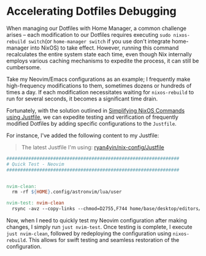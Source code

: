 # Accelerating Dotfiles Debugging

When managing our Dotfiles with Home Manager, a common challenge arises – each modification to our Dotfiles requires executing `sudo nixos-rebuild switch`(or `home-manager switch` if you use don't integrate home-manager into NixOS) to take effect. However, running this command recalculates the entire system state each time, even though Nix internally employs various caching mechanisms to expedite the process, it can still be cumbersome.

Take my Neovim/Emacs configurations as an example; I frequently make high-frequency modifications to them, sometimes dozens or hundreds of times a day. If each modification necessitates waiting for `nixos-rebuild` to run for several seconds, it becomes a significant time drain.

Fortunately, with the solution outlined in [Simplifying NixOS Commands using Justfile](./simplify-nixos-related-commands.md), we can expedite testing and verification of frequently modified Dotfiles by adding specific configurations to the `Justfile`.

For instance, I've added the following content to my Justfile:

> The latest Justfile I'm using: [ryan4yin/nix-config/Justfile](https://github.com/ryan4yin/nix-config/blob/main/Justfile)

```Makefile
###############################################################
# Quick Test - Neovim
###############################################################


nvim-clean:
  rm -rf ${HOME}.config/astronvim/lua/user

nvim-test: nvim-clean
  rsync -avz --copy-links --chmod=D2755,F744 home/base/desktop/editors/neovim/astronvim_user/ ${HOME}/.config/astronvim/lua/user
```

Now, when I need to quickly test my Neovim configuration after making changes, I simply run `just nvim-test`. Once testing is complete, I execute `just nvim-clean`, followed by redeploying the configuration using `nixos-rebuild`. This allows for swift testing and seamless restoration of the configuration.


